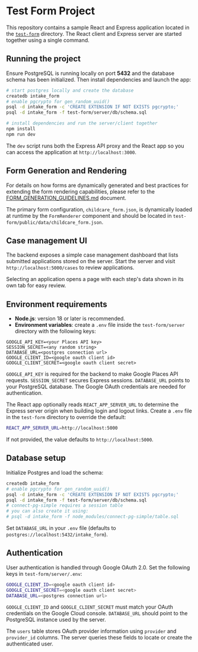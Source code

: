 # Test Form Project

This repository contains a sample React and Express application located in the [`test-form`](test-form) directory. The React client and Express server are started together using a single command.

## Running the project

Ensure PostgreSQL is running locally on port **5432** and the database schema has been initialized. Then install dependencies and launch the app:

```bash
# start postgres locally and create the database
createdb intake_form
# enable pgcrypto for gen_random_uuid()
psql -d intake_form -c 'CREATE EXTENSION IF NOT EXISTS pgcrypto;'
psql -d intake_form -f test-form/server/db/schema.sql

# install dependencies and run the server/client together
npm install
npm run dev
```

The `dev` script runs both the Express API proxy and the React app so you can access the application at `http://localhost:3000`.

## Form Generation and Rendering

For details on how forms are dynamically generated and best practices for extending the form rendering capabilities, please refer to the [FORM_GENERATION_GUIDELINES.md](FORM_GENERATION_GUIDELINES.md) document.

The primary form configuration, `childcare_form.json`, is dynamically loaded at runtime by the `FormRenderer` component and should be located in `test-form/public/data/childcare_form.json`.

## Case management UI

The backend exposes a simple case management dashboard that lists submitted applications stored on the server. Start the server and visit `http://localhost:5000/cases` to review applications.

Selecting an application opens a page with each step's data shown in its own tab for easy review.

## Environment requirements

- **Node.js**: version 18 or later is recommended.
- **Environment variables**: create a `.env` file inside the `test-form/server` directory with the following keys:

```
GOOGLE_API_KEY=<your Places API key>
SESSION_SECRET=<any random string>
DATABASE_URL=<postgres connection url>
GOOGLE_CLIENT_ID=<google oauth client id>
GOOGLE_CLIENT_SECRET=<google oauth client secret>
```

`GOOGLE_API_KEY` is required for the backend to make Google Places API requests. `SESSION_SECRET` secures Express sessions. `DATABASE_URL` points to your PostgreSQL database. The Google OAuth credentials are needed for authentication.

The React app optionally reads `REACT_APP_SERVER_URL` to determine the Express
server origin when building login and logout links. Create a `.env` file in the
`test-form` directory to override the default:

```bash
REACT_APP_SERVER_URL=http://localhost:5000
```

If not provided, the value defaults to `http://localhost:5000`.

## Database setup

Initialize Postgres and load the schema:

```bash
createdb intake_form
# enable pgcrypto for gen_random_uuid()
psql -d intake_form -c 'CREATE EXTENSION IF NOT EXISTS pgcrypto;'
psql -d intake_form -f test-form/server/db/schema.sql
# connect-pg-simple requires a session table
# you can also create it using:
# psql -d intake_form -f node_modules/connect-pg-simple/table.sql
```

Set `DATABASE_URL` in your `.env` file (defaults to `postgres://localhost:5432/intake_form`).

## Authentication

User authentication is handled through Google OAuth 2.0. Set the following keys in `test-form/server/.env`:

```bash
GOOGLE_CLIENT_ID=<google oauth client id>
GOOGLE_CLIENT_SECRET=<google oauth client secret>
DATABASE_URL=<postgres connection url>
```

`GOOGLE_CLIENT_ID` and `GOOGLE_CLIENT_SECRET` must match your OAuth credentials on the Google Cloud console. `DATABASE_URL` should point to the PostgreSQL instance used by the server.

The `users` table stores OAuth provider information using `provider` and `provider_id` columns. The server queries these fields to locate or create the authenticated user.
